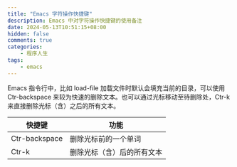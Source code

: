 ```yaml
---
title: "Emacs 字符操作快捷键"
description: Emacs 中对字符操作快捷键的使用备注
date: 2024-05-13T10:51:15+08:00
hidden: false
comments: true
categories:
    - 程序人生
tags:
    - emacs
---
```


Emacs 指令行中，比如 load-file 加载文件时默认会填充当前的目录，可以使用 Ctr-backspace 来较为快速的删除文本。也可以通过光标移动至待删除处，Ctr-k 来直接删除光标（含）之后的所有文本。

| 快捷键        | 功能                 |
|---------------|----------------------|
| Ctr-backspace | 删除光标前的一个单词 |
| Ctr-k         | 删除光标（含）后的所有文本 |
